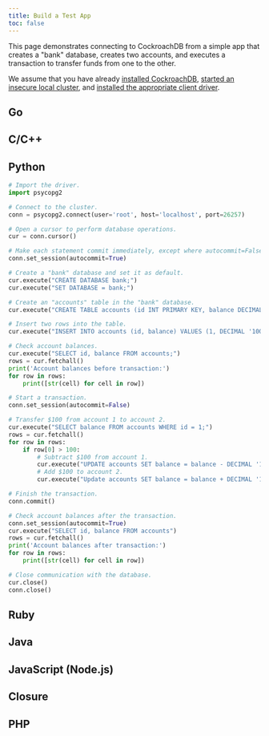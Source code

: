 ```yaml
---
title: Build a Test App
toc: false
---
```


This page demonstrates connecting to CockroachDB from a simple app that creates a "bank" database, creates two accounts, and executes a transaction to transfer funds from one to the other. 

We assume that you have already [installed CockroachDB](install-cockroachdb.html), [started an insecure local cluster](start-a-local-cluster.html#insecure), and [installed the appropriate client driver](install-client-drivers.html).

## Go

## C/C++

## Python

~~~ py
# Import the driver.
import psycopg2

# Connect to the cluster.
conn = psycopg2.connect(user='root', host='localhost', port=26257)

# Open a cursor to perform database operations.
cur = conn.cursor()

# Make each statement commit immediately, except where autocommit=False.
conn.set_session(autocommit=True)

# Create a "bank" database and set it as default.
cur.execute("CREATE DATABASE bank;")
cur.execute("SET DATABASE = bank;")

# Create an "accounts" table in the "bank" database.
cur.execute("CREATE TABLE accounts (id INT PRIMARY KEY, balance DECIMAL);")

# Insert two rows into the table.
cur.execute("INSERT INTO accounts (id, balance) VALUES (1, DECIMAL '1000'), (2, DECIMAL '230.50');")

# Check account balances.
cur.execute("SELECT id, balance FROM accounts;")
rows = cur.fetchall()
print('Account balances before transaction:')
for row in rows:
    print([str(cell) for cell in row])

# Start a transaction.
conn.set_session(autocommit=False)

# Transfer $100 from account 1 to account 2.
cur.execute("SELECT balance FROM accounts WHERE id = 1;")
rows = cur.fetchall()
for row in rows:
    if row[0] > 100:
        # Subtract $100 from account 1.
        cur.execute("UPDATE accounts SET balance = balance - DECIMAL '100' WHERE id = 1;")
        # Add $100 to account 2.
        cur.execute("Update accounts SET balance = balance + DECIMAL '100' WHERE id = 2;")

# Finish the transaction.
conn.commit()

# Check account balances after the transaction.
conn.set_session(autocommit=True)
cur.execute("SELECT id, balance FROM accounts")
rows = cur.fetchall()
print('Account balances after transaction:')
for row in rows:
    print([str(cell) for cell in row])

# Close communication with the database.
cur.close()
conn.close()
~~~

## Ruby

## Java

## JavaScript (Node.js)

## Closure

## PHP
